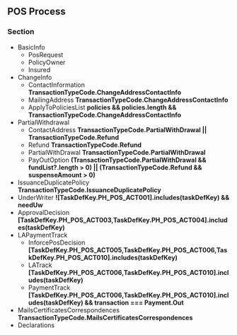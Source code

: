 ## POS Process


### Section 
 


* BasicInfo
  * PosRequest
  * PolicyOwner
  * Insured
* ChangeInfo
  * ContactInformation  **TransactionTypeCode.ChangeAddressContactInfo**
  * MailingAddress **TransactionTypeCode.ChangeAddressContactInfo**
  * ApplyToPoliciesList **policies && policies.length && TransactionTypeCode.ChangeAddressContactInfo**
* PartialWithdrawal
  * ContactAddress **TransactionTypeCode.PartialWithDrawal || TransactionTypeCode.Refund**
  * Refund **TransactionTypeCode.Refund**
  * PartialWithDrawal **TransactionTypeCode.PartialWithDrawal**
  * PayOutOption **(TransactionTypeCode.PartialWithDrawal && fundList?.length > 0) || (TransactionTypeCode.Refund && suspenseAmount > 0)**
* IssuanceDuplicatePolicy **TransactionTypeCode.IssuanceDuplicatePolicy**
* UnderWriter **![TaskDefKey.PH_POS_ACT001].includes(taskDefKey) && needUw**
* ApprovalDecision **[TaskDefKey.PH_POS_ACT003,TaskDefKey.PH_POS_ACT004].includes(taskDefKey)**
* LAPaymentTrack
  * InforcePosDecision **[TaskDefKey.PH_POS_ACT005,TaskDefKey.PH_POS_ACT006,TaskDefKey.PH_POS_ACT010].includes(taskDefKey)**
  * LATrack **[TaskDefKey.PH_POS_ACT006,TaskDefKey.PH_POS_ACT010].includes(taskDefKey)**
  * PaymentTrack **[TaskDefKey.PH_POS_ACT006,TaskDefKey.PH_POS_ACT010].includes(taskDefKey) && transaction === Payment.Out**
* MailsCertificatesCorrespondences **TransactionTypeCode.MailsCertificatesCorrespondences**
* Declarations
